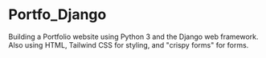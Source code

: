 # Portfo_Django

Building a Portfolio website using Python 3 and the Django web framework. Also using HTML, Tailwind CSS for styling, and "crispy forms" for forms.